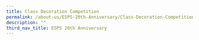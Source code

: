 ```yaml
---
title: Class Decoration Competition
permalink: /about-us/ESPS-20th-Anniversary/Class-Decoration-Competition/
description: ""
third_nav_title: ESPS 20th Anniversary
---
```


